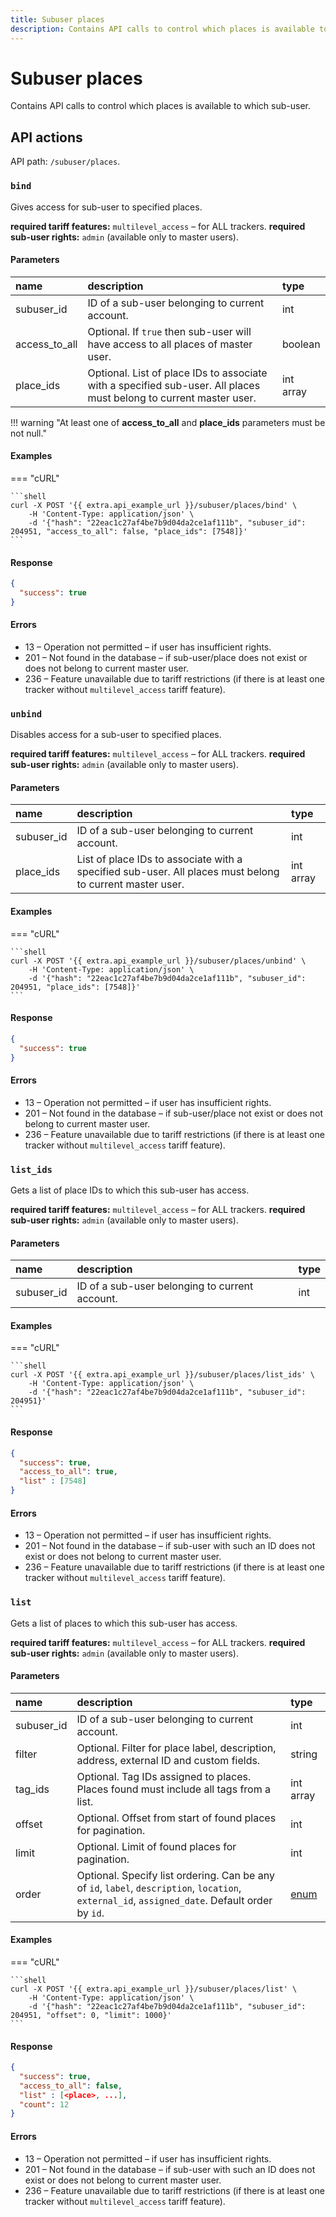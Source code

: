 ```yaml
---
title: Subuser places
description: Contains API calls to control which places is available to which sub-user.
---
```


# Subuser places

Contains API calls to control which places is available to which sub-user.


## API actions

API path: `/subuser/places`.

### `bind`

Gives access for sub-user to specified places.

**required tariff features:** `multilevel_access` – for ALL trackers.
**required sub-user rights:** `admin` (available only to master users).

#### Parameters

| name          | description                                                                                                        | type      |
|:--------------|:-------------------------------------------------------------------------------------------------------------------|:----------|
| subuser_id    | ID of a sub-user belonging to current account.                                                                     | int       |
| access_to_all | Optional. If `true` then sub-user will have access to all places of master user.                                   | boolean   |
| place_ids     | Optional. List of place IDs to associate with a specified sub-user. All places must belong to current master user. | int array |

!!! warning "At least one of **access_to_all** and **place_ids** parameters must be not null."

#### Examples

=== "cURL"

    ```shell
    curl -X POST '{{ extra.api_example_url }}/subuser/places/bind' \
        -H 'Content-Type: application/json' \
        -d '{"hash": "22eac1c27af4be7b9d04da2ce1af111b", "subuser_id": 204951, "access_to_all": false, "place_ids": [7548]}'
    ```

#### Response

```json
{
  "success": true
}
```

#### Errors

* 13 – Operation not permitted – if user has insufficient rights.
* 201 – Not found in the database – if sub-user/place does not exist or does not belong to current master user.
* 236 – Feature unavailable due to tariff restrictions (if there is at least one tracker without `multilevel_access` tariff feature).

### `unbind`

Disables access for a sub-user to specified places.

**required tariff features:** `multilevel_access` – for ALL trackers.
**required sub-user rights:** `admin` (available only to master users).

#### Parameters

| name       | description                                                                                              | type      |
|:-----------|:---------------------------------------------------------------------------------------------------------|:----------|
| subuser_id | ID of a sub-user belonging to current account.                                                           | int       |
| place_ids  | List of place IDs to associate with a specified sub-user. All places must belong to current master user. | int array |

#### Examples

=== "cURL"

    ```shell
    curl -X POST '{{ extra.api_example_url }}/subuser/places/unbind' \
        -H 'Content-Type: application/json' \
        -d '{"hash": "22eac1c27af4be7b9d04da2ce1af111b", "subuser_id": 204951, "place_ids": [7548]}'
    ```

#### Response

```json
{
  "success": true
}
```

#### Errors

* 13 – Operation not permitted – if user has insufficient rights.
* 201 – Not found in the database – if sub-user/place not exist or does not belong to current master user.
* 236 – Feature unavailable due to tariff restrictions (if there is at least one tracker without `multilevel_access` tariff feature).

### `list_ids`

Gets a list of place IDs to which this sub-user has access.

**required tariff features:** `multilevel_access` – for ALL trackers.
**required sub-user rights:** `admin` (available only to master users).

#### Parameters

| name       | description                                    | type |
|:-----------|:-----------------------------------------------|:-----|
| subuser_id | ID of a sub-user belonging to current account. | int  |

#### Examples

=== "cURL"

    ```shell
    curl -X POST '{{ extra.api_example_url }}/subuser/places/list_ids' \
        -H 'Content-Type: application/json' \
        -d '{"hash": "22eac1c27af4be7b9d04da2ce1af111b", "subuser_id": 204951}'
    ```

#### Response

```json
{
  "success": true,
  "access_to_all": true,
  "list" : [7548]
}
```

#### Errors

* 13 – Operation not permitted – if user has insufficient rights.
* 201 – Not found in the database – if sub-user with such an ID does not exist or does not belong to current master user.
* 236 – Feature unavailable due to tariff restrictions (if there is at least one tracker without `multilevel_access` tariff feature).

### `list`

Gets a list of places to which this sub-user has access.

**required tariff features:** `multilevel_access` – for ALL trackers.
**required sub-user rights:** `admin` (available only to master users).

#### Parameters

| name       | description                                                                                                                                     | type                                                          |
|:-----------|:------------------------------------------------------------------------------------------------------------------------------------------------|:--------------------------------------------------------------|
| subuser_id | ID of a sub-user belonging to current account.                                                                                                  | int                                                           |
| filter     | Optional. Filter for place label, description, address, external ID and custom fields.                                                          | string                                                        |
| tag_ids    | Optional. Tag IDs assigned to places. Places found must include all tags from a list.                                                           | int array                                                     |
| offset     | Optional. Offset from start of found places for pagination.                                                                                     | int                                                           |
| limit      | Optional. Limit of found places for pagination.                                                                                                 | int                                                           |
| order      | Optional. Specify list ordering. Can be any of `id`, `label`, `description`, `location`, `external_id`, `assigned_date`. Default order by `id`. | [enum](../../../../backend-api/getting-started/introduction.md#data-types) |

#### Examples

=== "cURL"

    ```shell
    curl -X POST '{{ extra.api_example_url }}/subuser/places/list' \
        -H 'Content-Type: application/json' \
        -d '{"hash": "22eac1c27af4be7b9d04da2ce1af111b", "subuser_id": 204951, "offset": 0, "limit": 1000}'
    ```

#### Response

```json
{
  "success": true,
  "access_to_all": false,
  "list" : [<place>, ...],
  "count": 12
}
```

#### Errors

* 13 – Operation not permitted – if user has insufficient rights.
* 201 – Not found in the database – if sub-user with such an ID does not exist or does not belong to current master user.
* 236 – Feature unavailable due to tariff restrictions (if there is at least one tracker without `multilevel_access` tariff feature).
